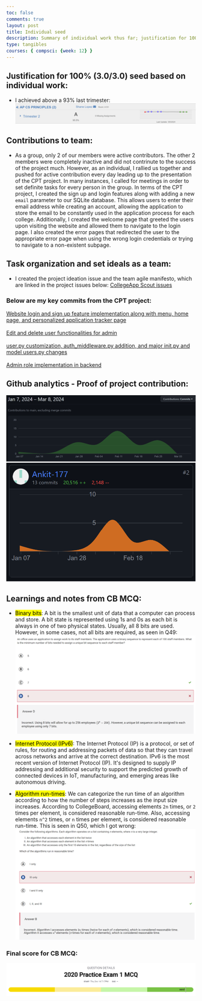```yaml
---
toc: false
comments: true
layout: post
title: Individual seed
description: Summary of individual work thus far; justification for 100% seed.
type: tangibles
courses: { compsci: {week: 12} }
---
```


## Justification for 100% (3.0/3.0) seed based on individual work:

- I achieved above a 93% last trimester:
![alt text](<../../images/AP CSP - Trimester 2 grade - Ankit.png>)

## Contributions to team:
- As a group, only 2 of our members were active contributors. The other 2 members were completely inactive and did not contrinute to the success of the project much. However, as an individual, I rallied us together and pushed for active contribution every day leading up to the presentation of the CPT project. In many instances, I called for meetings in order to set definite tasks for every person in the group. In terms of the CPT project, I created the sign up and login features along with adding a new `email` parameter to our SQLite database. This allows users to enter their email address while creating an account, allowing the application to store the email to be constantly used in the application process for each college. Additionally, I created the welcome page that greeted the users upon visiting the website and allowed them to navigate to the login page. I also created the error pages that redirected the user to the appropriate error page when using the wrong login credentials or trying to navigate to a non-existent subpage.

## Task organization and set ideals as a team:
- I created the project ideation issue and the team agile manifesto, which are linked in the project issues below:
[CollegeApp Scout issues](https://github.com/Ankit-177/cpt_project/issues)

### Below are my key commits from the CPT project:
[Website login and sign up feature implementation along with menu, home page, and personalized application tracker page](https://github.com/Ankit-177/cpt_project/commit/03562415d09fb96b0c3c3aea12ca2cc8919b0106)<br><br>
[Edit and delete user functionalities for admin](https://github.com/Ankit-177/cpt_project/commit/c1d6bdc69b2af05c3287120d50e1cb25c3ef471c#diff-d2405490b89e560cdcbc1abe42af7a0de13941d6bc4e1e9213e2597511001bdd)<br><br>
[user.py customization, auth_middleware.py addition, and major init.py and model users.py changes](https://github.com/Ankit-177/cpt_backend/commit/f523a154e59dd4405ff32ca20ba42b4e770d0c33)<br><br>
[Admin role implementation in backend](https://github.com/Ankit-177/cpt_backend/commit/2c2d735be850f8dbc2ec6f608e2389069e24373f)

## Github analytics - Proof of project contribution:
![alt text](<../../images/AP CSP - Github analytics overall - Ankit.png>)
![alt text](<../../images/AP CSP - Github analytics personal - Ankit.png>)

## Learnings and notes from CB MCQ:
- <mark>Binary bits</mark>: A bit is the smallest unit of data that a computer can process and store. A bit state is represented using 1s and 0s as each bit is always in one of two physical states. Usually, all 8 bits are used. However, in some cases, not all bits are required, as seen in Q49:
![Alt text](<../../images/AP CSP - Q49 mistake - Ankit.png>)

- <mark>Internet Protocol (IPv6)</mark>: The Internet Protocol (IP) is a protocol, or set of rules, for routing and addressing packets of data so that they can travel across networks and arrive at the correct destination. IPv6 is the most recent version of Internet Protocol (IP). It's designed to supply IP addressing and additional security to support the predicted growth of connected devices in IoT, manufacturing, and emerging areas like autonomous driving.

- <mark>Algorithm run-times</mark>: We can categorize the run time of an algorithm according to how the number of steps increases as the input size increases. According to CollegeBoard, accessing elements `2n` times, or `2` times per element, is considered reasonable run-time. Also, accessing elements `n^2` times, or `n` times per element, is considered reasonable run-time. This is seen in Q50, which I got wrong:
![Alt text](<../../images/AP CSP - Q50 mistake - Ankit.png>)

### Final score for CB MCQ:
![Alt text](<../../images/AP CSP - CB MCQ 2020 score - Ankit.png>)